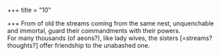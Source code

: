 +++
title = "10"

+++
 From of old the streams coming from the same nest, unquenchable and  immortal, guard their commandments with their powers.  
For many thousands (of aeons?), like lady wives, the sisters [=streams?  thoughts?] offer friendship to the unabashed one.  